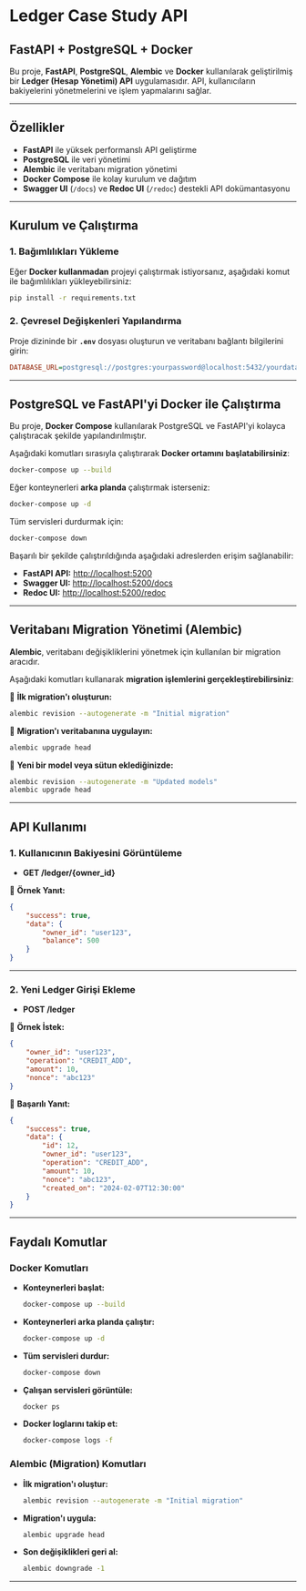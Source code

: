 ﻿# Ledger Case Study API

## FastAPI + PostgreSQL + Docker

Bu proje, **FastAPI**, **PostgreSQL**, **Alembic** ve **Docker** kullanılarak geliştirilmiş bir **Ledger (Hesap Yönetimi) API** uygulamasıdır. API, kullanıcıların bakiyelerini yönetmelerini ve işlem yapmalarını sağlar.

---

## **Özellikler**
- **FastAPI** ile yüksek performanslı API geliştirme
- **PostgreSQL** ile veri yönetimi
- **Alembic** ile veritabanı migration yönetimi
- **Docker Compose** ile kolay kurulum ve dağıtım
- **Swagger UI** (`/docs`) ve **Redoc UI** (`/redoc`) destekli API dokümantasyonu

---

## **Kurulum ve Çalıştırma**

### **1. Bağımlılıkları Yükleme**
Eğer **Docker kullanmadan** projeyi çalıştırmak istiyorsanız, aşağıdaki komut ile bağımlılıkları yükleyebilirsiniz:

```bash
pip install -r requirements.txt
```

### **2. Çevresel Değişkenleri Yapılandırma**
Proje dizininde bir **`.env`** dosyası oluşturun ve veritabanı bağlantı bilgilerini girin:

```ini
DATABASE_URL=postgresql://postgres:yourpassword@localhost:5432/yourdatabase
```

---

## **PostgreSQL ve FastAPI'yi Docker ile Çalıştırma**
Bu proje, **Docker Compose** kullanılarak PostgreSQL ve FastAPI'yi kolayca çalıştıracak şekilde yapılandırılmıştır.

Aşağıdaki komutları sırasıyla çalıştırarak **Docker ortamını başlatabilirsiniz**:

```bash
docker-compose up --build
```

Eğer konteynerleri **arka planda** çalıştırmak isterseniz:

```bash
docker-compose up -d
```

Tüm servisleri durdurmak için:

```bash
docker-compose down
```

Başarılı bir şekilde çalıştırıldığında aşağıdaki adreslerden erişim sağlanabilir:

- **FastAPI API:** [http://localhost:5200](http://localhost:5200)
- **Swagger UI:** [http://localhost:5200/docs](http://localhost:5200/docs)
- **Redoc UI:** [http://localhost:5200/redoc](http://localhost:5200/redoc)

---

## **Veritabanı Migration Yönetimi (Alembic)**

**Alembic**, veritabanı değişikliklerini yönetmek için kullanılan bir migration aracıdır.

Aşağıdaki komutları kullanarak **migration işlemlerini gerçekleştirebilirsiniz**:

📌 **İlk migration'ı oluşturun:**
```bash
alembic revision --autogenerate -m "Initial migration"
```

📌 **Migration'ı veritabanına uygulayın:**
```bash
alembic upgrade head
```

📌 **Yeni bir model veya sütun eklediğinizde:**
```bash
alembic revision --autogenerate -m "Updated models"
alembic upgrade head
```

---

## **API Kullanımı**

### **1. Kullanıcının Bakiyesini Görüntüleme**
- **GET /ledger/{owner_id}**

📌 **Örnek Yanıt:**
```json
{
    "success": true,
    "data": {
        "owner_id": "user123",
        "balance": 500
    }
}
```

---

### **2. Yeni Ledger Girişi Ekleme**
- **POST /ledger**

📌 **Örnek İstek:**
```json
{
    "owner_id": "user123",
    "operation": "CREDIT_ADD",
    "amount": 10,
    "nonce": "abc123"
}
```

📌 **Başarılı Yanıt:**
```json
{
    "success": true,
    "data": {
        "id": 12,
        "owner_id": "user123",
        "operation": "CREDIT_ADD",
        "amount": 10,
        "nonce": "abc123",
        "created_on": "2024-02-07T12:30:00"
    }
}
```

---

## **Faydalı Komutlar**

### **Docker Komutları**
- **Konteynerleri başlat:**  
  ```bash
  docker-compose up --build
  ```
- **Konteynerleri arka planda çalıştır:**  
  ```bash
  docker-compose up -d
  ```
- **Tüm servisleri durdur:**  
  ```bash
  docker-compose down
  ```
- **Çalışan servisleri görüntüle:**  
  ```bash
  docker ps
  ```
- **Docker loglarını takip et:**  
  ```bash
  docker-compose logs -f
  ```

### **Alembic (Migration) Komutları**
- **İlk migration'ı oluştur:**  
  ```bash
  alembic revision --autogenerate -m "Initial migration"
  ```
- **Migration'ı uygula:**  
  ```bash
  alembic upgrade head
  ```
- **Son değişiklikleri geri al:**  
  ```bash
  alembic downgrade -1
  ```

---
